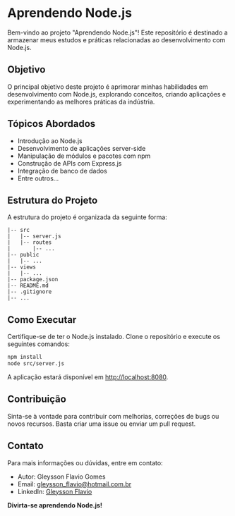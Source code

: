 # Aprendendo Node.js

Bem-vindo ao projeto "Aprendendo Node.js"! Este repositório é destinado a armazenar meus estudos e práticas relacionadas ao desenvolvimento com Node.js.

## Objetivo

O principal objetivo deste projeto é aprimorar minhas habilidades em desenvolvimento com Node.js, explorando conceitos, criando aplicações e experimentando as melhores práticas da indústria.

## Tópicos Abordados

- Introdução ao Node.js
- Desenvolvimento de aplicações server-side
- Manipulação de módulos e pacotes com npm
- Construção de APIs com Express.js
- Integração de banco de dados
- Entre outros...

## Estrutura do Projeto

A estrutura do projeto é organizada da seguinte forma:

```
|-- src
|   |-- server.js
|   |-- routes
|       |-- ...
|-- public
|   |-- ...
|-- views
|   |-- ...
|-- package.json
|-- README.md
|-- .gitignore
|-- ...
```

## Como Executar

Certifique-se de ter o Node.js instalado. Clone o repositório e execute os seguintes comandos:

```bash
npm install
node src/server.js
```

A aplicação estará disponível em [http://localhost:8080](http://localhost:8080).

## Contribuição

Sinta-se à vontade para contribuir com melhorias, correções de bugs ou novos recursos. Basta criar uma issue ou enviar um pull request.

## Contato

Para mais informações ou dúvidas, entre em contato:

- Autor: Gleysson Flavio Gomes
- Email: gleysson_flavio@hotmail.com.br
- LinkedIn: [Gleysson Flavio](https://www.linkedin.com/in/gleysson-flavio-094a17198/)

**Divirta-se aprendendo Node.js!**
```
